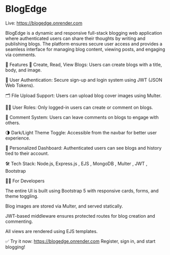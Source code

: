 # BlogEdge

Live: https://blogedge.onrender.com

BlogEdge is a dynamic and responsive full-stack blogging web application where authenticated users can share their thoughts by writing and publishing blogs. The platform ensures secure user access and provides a seamless interface for managing blog content, viewing posts, and engaging via comments.

🧩 Features
📝 Create, Read, View Blogs: Users can create blogs with a title, body, and image.

🔐 User Authentication: Secure sign-up and login system using JWT (JSON Web Tokens).

🗂️ File Upload Support: Users can upload blog cover images using Multer.

🧑‍💻 User Roles: Only logged-in users can create or comment on blogs.

💬 Comment System: Users can leave comments on blogs to engage with others.

🌗 Dark/Light Theme Toggle: Accessible from the navbar for better user experience.

🧠 Personalized Dashboard: Authenticated users can see blogs and history tied to their account.








🛠️ Tech Stack: 
Node.js,
Express.js ,
EJS  ,
MongoDB ,
Multer ,
JWT ,
Bootstrap 










👨‍💻 For Developers

The entire UI is built using Bootstrap 5 with responsive cards, forms, and theme toggling.

Blog images are stored via Multer, and served statically.

JWT-based middleware ensures protected routes for blog creation and commenting.

All views are rendered using EJS templates.

✅ Try it now: https://blogedge.onrender.com
Register, sign in, and start blogging!
